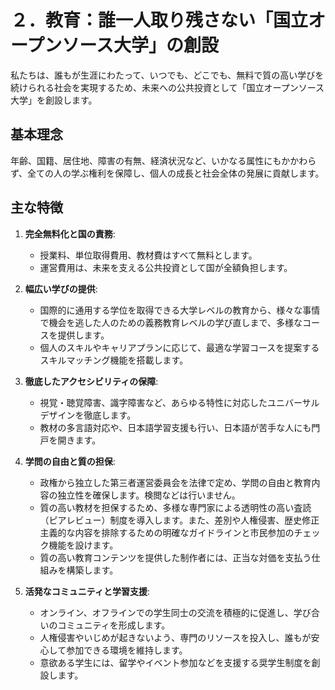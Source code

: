 # ２．教育：誰一人取り残さない「国立オープンソース大学」の創設

私たちは、誰もが生涯にわたって、いつでも、どこでも、無料で質の高い学びを続けられる社会を実現するため、未来への公共投資として「国立オープンソース大学」を創設します。

## 基本理念
年齢、国籍、居住地、障害の有無、経済状況など、いかなる属性にもかかわらず、全ての人の学ぶ権利を保障し、個人の成長と社会全体の発展に貢献します。

## 主な特徴
1.  **完全無料化と国の責務**:
    *   授業料、単位取得費用、教材費はすべて無料とします。
    *   運営費用は、未来を支える公共投資として国が全額負担します。

2.  **幅広い学びの提供**:
    *   国際的に通用する学位を取得できる大学レベルの教育から、様々な事情で機会を逃した人のための義務教育レベルの学び直しまで、多様なコースを提供します。
    *   個人のスキルやキャリアプランに応じて、最適な学習コースを提案するスキルマッチング機能を搭載します。

3.  **徹底したアクセシビリティの保障**:
    *   視覚・聴覚障害、識字障害など、あらゆる特性に対応したユニバーサルデザインを徹底します。
    *   教材の多言語対応や、日本語学習支援も行い、日本語が苦手な人にも門戸を開きます。

4.  **学問の自由と質の担保**:
    *   政権から独立した第三者運営委員会を法律で定め、学問の自由と教育内容の独立性を確保します。検閲などは行いません。
    *   質の高い教材を担保するため、多様な専門家による透明性の高い査読（ピアレビュー）制度を導入します。また、差別や人権侵害、歴史修正主義的な内容を排除するための明確なガイドラインと市民参加のチェック機能を設けます。
    *   質の高い教育コンテンツを提供した制作者には、正当な対価を支払う仕組みを構築します。

5.  **活発なコミュニティと学習支援**:
    *   オンライン、オフラインでの学生同士の交流を積極的に促進し、学び合いのコミュニティを形成します。
    *   人権侵害やいじめが起きないよう、専門のリソースを投入し、誰もが安心して参加できる環境を維持します。
    *   意欲ある学生には、留学やイベント参加などを支援する奨学生制度を創設します。
